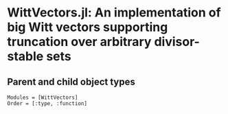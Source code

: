 # WittVectors.jl: An implementation of big Witt vectors supporting truncation over arbitrary divisor-stable sets

## Parent and child object types

```@autodocs
Modules = [WittVectors]
Order = [:type, :function]
```

